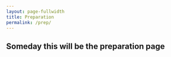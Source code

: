```yaml
---
layout: page-fullwidth
title: Preparation
permalink: /prep/
---
```


## Someday this will be the preparation page
